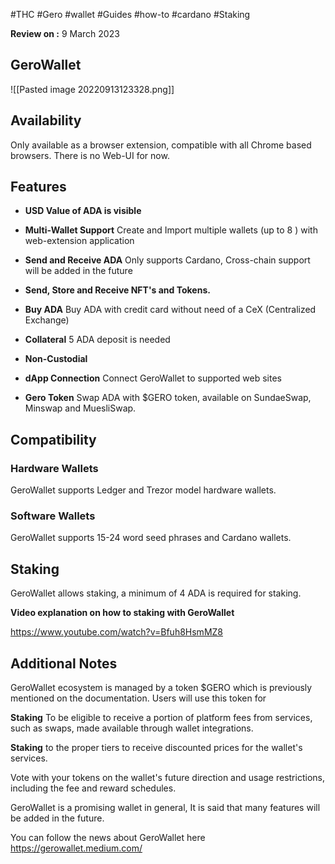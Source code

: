 #THC #Gero #wallet #Guides #how-to #cardano #Staking 

**Review on :** 9 March 2023

## GeroWallet



![[Pasted image 20220913123328.png]]





## Availability

Only available as a browser extension, compatible with all Chrome based browsers. There is no Web-UI for now.


## Features

- **USD Value of ADA is visible**

- **Multi-Wallet Support**
Create and Import multiple wallets (up to 8 ) with web-extension application

- **Send and Receive ADA**
Only supports Cardano, Cross-chain support will be added in the future

- **Send, Store and Receive NFT's and Tokens.**

- **Buy ADA**
Buy ADA with credit card without need of a CeX (Centralized Exchange)

- **Collateral**
5 ADA deposit is needed

- **Non-Custodial**

- **dApp Connection**
Connect GeroWallet to supported web sites

- **Gero Token**
Swap ADA with $GERO token, available on SundaeSwap, Minswap and MuesliSwap.



## Compatibility

### Hardware Wallets

GeroWallet supports Ledger and Trezor model hardware wallets.


### Software Wallets

GeroWallet supports 15-24 word seed phrases and  Cardano wallets.



## Staking

GeroWallet allows staking, a minimum of 4 ADA is required for staking.

  
**Video explanation on how to staking with GeroWallet**

https://www.youtube.com/watch?v=Bfuh8HsmMZ8



## Additional Notes

GeroWallet ecosystem is managed by a token $GERO which is previously mentioned on the documentation.
Users will use this token for

**Staking** To be eligible to receive a portion of platform fees from services, such as swaps, made available through wallet integrations.

**Staking** to the proper tiers to receive discounted prices for the wallet's services.

Vote with your tokens on the wallet's future direction and usage restrictions, including the fee and reward schedules.


  
GeroWallet is a promising wallet in general,   It is said that many features will be added in the future. 

You can follow the news about GeroWallet here
https://gerowallet.medium.com/









